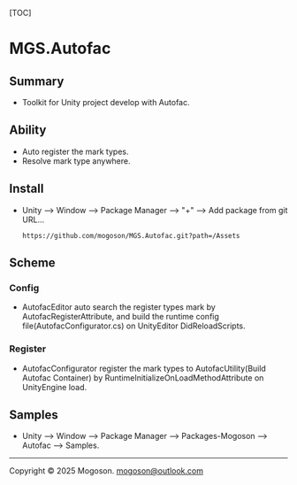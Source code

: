 [TOC]

# MGS.Autofac

## Summary
- Toolkit for Unity project develop with Autofac. 

## Ability
- Auto register the mark types.
- Resolve mark type anywhere.

## Install

- Unity --> Window --> Package Manager --> "+" --> Add package from git URL...

  ```text
  https://github.com/mogoson/MGS.Autofac.git?path=/Assets
  ```

## Scheme
### Config
- AutofacEditor auto search the register types mark by AutofacRegisterAttribute, and build the runtime config file(AutofacConfigurator.cs) on UnityEditor DidReloadScripts.

### Register
- AutofacConfigurator register the mark types to AutofacUtility(Build Autofac Container) by RuntimeInitializeOnLoadMethodAttribute on UnityEngine load.

## Samples

- Unity --> Window --> Package Manager --> Packages-Mogoson --> Autofac --> Samples.

------

Copyright © 2025 Mogoson.	mogoson@outlook.com
